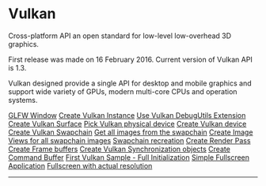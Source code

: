 # Vulkan

Cross-platform API an open standard for low-level low-overhead 3D graphics.

First release was made on 16 February 2016. Current version of Vulkan API is 1.3.

Vulkan designed provide a single API for desktop and mobile graphics and support wide variety of GPUs, modern multi-core CPUs and operation systems.

[GLFW Window](001_vulkan_glfw_window/README.md)
[Create Vulkan Instance](002_vulkan_instance/README.md)
[Use Vulkan DebugUtils Extension](003_vulkan_debug_utils_ext/README.md)
[Create Vulkan Surface](004_vulkan_surface/README.md)
[Pick Vulkan physical device](005_vulkan_phy_device/README.md)
[Create Vulkan device](006_vulkan_device/README.md)
[Create Vulkan Swapchain](007_vulkan_swapchain/README.md)
[Get all images from the swapchain](008_vulkan_swapchain_images/README.md)
[Create Image Views for all swapchain images](009_vulkan_image_views/README.md)
[Swapchain recreation](010_vulkan_swapchain_recreation/README.md)
[Create Render Pass](011_vulkan_render_pass/README.md)
[Create Frame buffers](012_vulkan_frame_buffers/README.md)
[Create Vulkan Synchronization objects](013_vulkan_sync_objects/README.md)
[Create Command Buffer](014_vulkan_cmd_buffer/README.md)
[First Vulkan Sample - Full Initialization](015_vulkan_initialization/README.md)
[Simple Fullscreen Application](016_vulkan_simple_fullscreen//README.md)
[Fullscreen with actual resolution](017_vulkan_actual_fullscreen/README.md)

---
